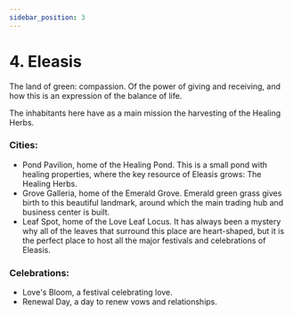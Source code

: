 ```yaml
---
sidebar_position: 3
---
```


# 4. Eleasis

The land of green: compassion. Of the power of giving and receiving, and how this is an expression of the balance of life.

The inhabitants here have as a main mission the harvesting of the Healing Herbs.

### Cities:

- Pond Pavilion, home of the Healing Pond. This is a small pond with healing properties, where the key resource of Eleasis grows: The Healing Herbs.
- Grove Galleria, home of the Emerald Grove. Emerald green grass gives birth to this beautiful landmark, around which the main trading hub and business center is built.
- Leaf Spot, home of the Love Leaf Locus. It has always been a mystery why all of the leaves that surround this place are heart-shaped, but it is the perfect place to host all the major festivals and celebrations of Eleasis.

### Celebrations:

- Love's Bloom, a festival celebrating love.
- Renewal Day, a day to renew vows and relationships.
